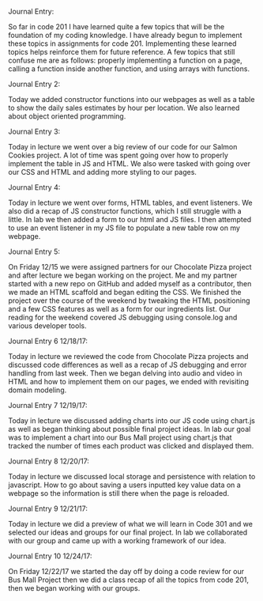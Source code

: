Journal Entry:

So far in code 201 I have learned quite a few topics that will be the foundation of my coding knowledge. I have already begun to implement these topics in assignments for code 201. Implementing these learned topics helps reinforce them for future reference. A few topics that still confuse me are as follows: properly implementing a function on a page, calling a function inside another function, and using arrays with functions.


Journal Entry 2:

Today we added constructor functions into our webpages as well as a table to show the daily sales estimates by hour per location. We also learned about object oriented programming.

Journal Entry 3:

Today in lecture we went over a big review of our code for our Salmon Cookies project. A lot of time was spent going over how to properly implement the table in JS and HTML. We also were tasked with going over our CSS and HTML and adding more styling to our pages.

Journal Entry 4:

Today in lecture we went over forms, HTML tables, and event listeners. We also did a recap of JS constructor functions, which I still struggle with a little. In lab we then added a form to our html and JS files. I then attempted to use an event listener in my JS file to populate a new table row on my webpage.

Journal Entry 5:

On Friday 12/15 we were assigned partners for our Chocolate Pizza project and after lecture we began working on the project. Me and my partner started with a new repo on GitHub and added myself as a contributor, then we made an HTML scaffold and began editing the CSS. We finished the project over the course of the weekend by tweaking the HTML positioning and a few CSS features as well as a form for our ingredients list. Our reading for the weekend covered JS debugging using console.log and various developer tools.

Journal Entry 6 12/18/17:

Today in lecture we reviewed the code from Chocolate Pizza projects and discussed code differences as well as a recap of JS debugging and error handling from last week. Then we began delving into audio and video in HTML and how to implement them on our pages, we ended with revisiting domain modeling.

Journal Entry 7 12/19/17:

Today in lecture we discussed adding charts into our JS code using chart.js as well as began thinking about possible final project ideas. In lab our goal was to implement a chart into our Bus Mall project using chart.js that tracked the number of times each product was clicked and displayed them.

Journal Entry 8 12/20/17:

Today in lecture we discussed local storage and persistence with relation to javascript. How to go about saving a users inputted key value data on a webpage so the information is still there when the page is reloaded.

Journal Entry 9 12/21/17:

Today in lecture we did a preview of what we will learn in Code 301 and we selected our ideas and groups for our final project. In lab we collaborated with our group and came up with a working framework of our idea.

Journal Entry 10 12/24/17:

On Friday 12/22/17 we started the day off by doing a code review for our Bus Mall Project then we did a class recap of all the topics from code 201, then we began working with our groups.
